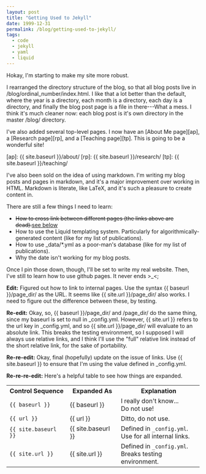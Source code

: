 ```yaml
---
layout: post
title: "Getting Used to Jekyll"
date: 1999-12-31
permalink: /blog/getting-used-to-jekyll/
tags:
  - code
  - jekyll
  - yaml
  - liquid
---
```


Hokay, I'm starting to make my site more robust.

<!--break-->

I rearranged the directory structure of the blog, so that all blog posts
live in /blog/ordinal_number/index.html. I like that a lot better than
the default, where the year is a directory, each month is a directory,
each day is a directory, and finally the blog post page is a file in
there---What a mess. I think it's much cleaner now: each blog post is
it's own directory in the master /blog/ directory.

I've also added several top-level pages. I now have an [About Me page][ap],
a [Research page][rp], and a [Teaching page][tp]. This is going to be a
wonderful site!

  [ap]: {{ site.baseurl }}/about/
  [rp]: {{ site.baseurl }}/research/
  [tp]: {{ site.baseurl }}/teaching/

I've also been sold on the idea of using markdown. I'm writing my blog
posts and pages in markdown, and it's a major improvement over working
in HTML. Markdown is literate, like LaTeX, and it's such a pleasure to
create content in.

There are still a few things I need to learn:

* <strike>How to cross link between different pages (the links above are
  dead).</strike>[see below](#links)
* How to use the Liquid templating system. Particularly for
  algorithmically-generated content (like for my list of publications).
* How to use _data/*.yml as a poor-man's database (like for my list of
  publications).
* Why the date isn't working for my blog posts.

Once I pin those down, though, I'll be set to write my real website.
Then, I've still to learn how to use github pages. It never ends >_<;

<strong id="links">Edit:</strong> Figured out how to link to internal
pages. Use the syntax \{\{ baseurl \}\}/page_dir/ as the URL. It seems
like \{\{ site.url \}\}/page_dir/ also works. I need to figure out the
difference between these, by testing.

**Re-edit:** Okay, so, \{\{ baseurl \}\}/page_dir/ and /page_dir/ do the
same thing, since my baseurl is set to null in _config.yml. However,
\{\{ site.url \}\} refers to the url key in _config.yml, and so
\{\{ site.url \}\}/page_dir/ will evaluate to an absolute link. This
breaks the testing environment, so I supposed I will always use relative
links, and I think I'll use the "full" relative link instead of the
short relative link, for the sake of portability.

**Re-re-edit:** Okay, final (hopefully) update on the issue of links.
Use \{\{ site.baseurl \}\} to ensure that I'm using the value defined in
_config.yml.

**Re-re-re-edit:** Here's a helpful table to see how things are expanded.

<table>
  <tr>
    <th>Control Sequence</th>
    <th>Expanded As</th>
    <th>Explanation</th>
  </tr>
  <tr>
    <td><code>&#123;&#123; baseurl &#125;&#125;</code></td>
    <td>{{ baseurl }}</td>
    <td>I really don't know...<br />Do not use!</td>
  </tr>
  <tr>
    <td><code>&#123;&#123; url &#125;&#125;</code></td>
    <td>{{ url }}</td>
    <td>Ditto, do not use.</td>
  </tr>
  <tr>
    <td><code>&#123;&#123; site.baseurl &#125;&#125;</code></td>
    <td>{{ site.baseurl }}</td>
    <td>Defined in <code>_config.yml</code>.<br />Use for all internal links.</td>
  </tr>
  <tr>
    <td><code>&#123;&#123; site.url &#125;&#125;</code></td>
    <td>{{ site.url }}</td>
    <td>Defined in <code>_config.yml</code>.<br />Breaks testing environment.</td>
  </tr>
</table>
